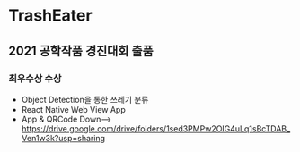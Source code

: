 # TrashEater
## 2021 공학작품 경진대회 출품
### 최우수상 수상
- Object Detection을 통한 쓰레기 분류
- React Native Web View App
- App & QRCode Down--> https://drive.google.com/drive/folders/1sed3PMPw2OIG4uLq1sBcTDAB_Ven1w3k?usp=sharing
